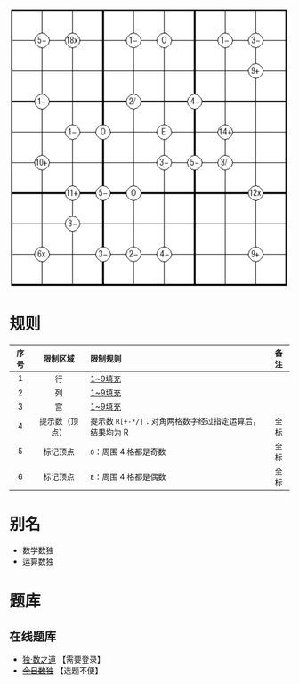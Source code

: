 ![](../../../images/sudoku/数学数独.png)

# 规则

| 序号  |  限制区域   | 限制规则                               | 备注  |
|:---:|:-------:|:-----------------------------------|:---:|
|  1  |    行    | [1~9填充]                            |     |
|  2  |    列    | [1~9填充]                            |     |
|  3  |    宫    | [1~9填充]                            |     |
|  4  | 提示数（顶点） | 提示数 `R[+-*/]`：对角两格数字经过指定运算后，结果均为 R | 全标  |
|  5  |  标记顶点   | `O`：周围 4 格都是奇数                     | 全标  |
|  6  |  标记顶点   | `E`：周围 4 格都是偶数                     | 全标  |

# 别名

- 数学数独
- 运算数独

# 题库

## 在线题库

- [独·数之道](http://www.sudokufans.org.cn/lx/game.index.php?type=math) 【需要登录】
- ~~[今日数独]~~ 【选题不便】

[1~9填充]: ../../../rules.md#1~9填充

[今日数独]: https://cn.sudoku.today/g-mathrax-sudoku/
